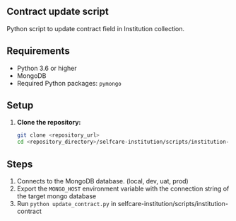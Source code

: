 ## Contract update script

Python script to update contract field in Institution collection.

## Requirements

- Python 3.6 or higher
- MongoDB
- Required Python packages: `pymongo`

## Setup

1. **Clone the repository:**
   ```sh
   git clone <repository_url>
   cd <repository_directory>/selfcare-institution/scripts/institution-contract
   ```

## Steps

1. Connects to the MongoDB database. (local, dev, uat, prod)
2. Export the `MONGO_HOST` environment variable with the connection string of the target mongo database
3. Run `python update_contract.py` in selfcare-institution/scripts/institution-contract

